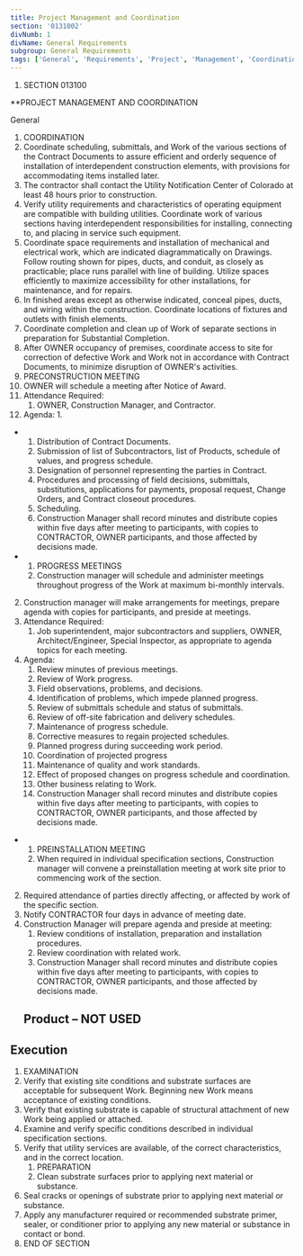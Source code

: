 ```yaml
---
title: Project Management and Coordination
section: '0131002'
divNumb: 1
divName: General Requirements
subgroup: General Requirements
tags: ['General', 'Requirements', 'Project', 'Management', 'Coordination']
---
```


1. SECTION 013100

 **PROJECT MANAGEMENT AND COORDINATION

General
   1. COORDINATION
   1. Coordinate scheduling, submittals, and Work of the various sections of the Contract Documents to assure efficient and orderly sequence of installation of interdependent construction elements, with provisions for accommodating items installed later.
   1. The contractor shall contact the Utility Notification Center of Colorado at least 48 hours prior to construction.
   1. Verify utility requirements and characteristics of operating equipment are compatible with building utilities. Coordinate work of various sections having interdependent responsibilities for installing, connecting to, and placing in service such equipment.
   1. Coordinate space requirements and installation of mechanical and electrical work, which are indicated diagrammatically on Drawings. Follow routing shown for pipes, ducts, and conduit, as closely as practicable; place runs parallel with line of building. Utilize spaces efficiently to maximize accessibility for other installations, for maintenance, and for repairs.
   1. In finished areas except as otherwise indicated, conceal pipes, ducts, and wiring within the construction. Coordinate locations of fixtures and outlets with finish elements.
   1. Coordinate completion and clean up of Work of separate sections in preparation for Substantial Completion.
   1. After OWNER occupancy of premises, coordinate access to site for correction of defective Work and Work not in accordance with Contract Documents, to minimize disruption of OWNER's activities.
   1. PRECONSTRUCTION MEETING
   1. OWNER will schedule a meeting after Notice of Award.
   1. Attendance Required:
      1. OWNER, Construction Manager, and Contractor.
   1. Agenda:
      1. 
* 
	1. Distribution of Contract Documents.
	2. Submission of list of Subcontractors, list of Products, schedule of values, and progress schedule.
	3. Designation of personnel representing the parties in Contract.
	4. Procedures and processing of field decisions, submittals, substitutions, applications for payments, proposal request, Change Orders, and Contract closeout procedures.
	5. Scheduling.
   1. Construction Manager shall record minutes and distribute copies within five days after meeting to participants, with copies to CONTRACTOR, OWNER participants, and those affected by decisions made.

* 
	1. PROGRESS MEETINGS
   1. Construction manager will schedule and administer meetings throughout progress of the Work at maximum bi-monthly intervals.
2. Construction manager will make arrangements for meetings, prepare agenda with copies for participants, and preside at meetings.
3. Attendance Required:
      1. Job superintendent, major subcontractors and suppliers, OWNER, Architect/Engineer, Special Inspector, as appropriate to agenda topics for each meeting.
4. Agenda:
	1. Review minutes of previous meetings.
	2. Review of Work progress.
	3. Field observations, problems, and decisions.
	4. Identification of problems, which impede planned progress.
	5. Review of submittals schedule and status of submittals.
	6. Review of off-site fabrication and delivery schedules.
	7. Maintenance of progress schedule.
	8. Corrective measures to regain projected schedules.
	9. Planned progress during succeeding work period.
	10. Coordination of projected progress
	11. Maintenance of quality and work standards.
	12. Effect of proposed changes on progress schedule and coordination.
	13. Other business relating to Work.
   1. Construction Manager shall record minutes and distribute copies within five days after meeting to participants, with copies to CONTRACTOR, OWNER participants, and those affected by decisions made.

* 
	1. PREINSTALLATION MEETING
   1. When required in individual specification sections, Construction manager will convene a preinstallation meeting at work site prior to commencing work of the section.
2. Required attendance of parties directly affecting, or affected by work of the specific section.
3. Notify CONTRACTOR four days in advance of meeting date.
4. Construction Manager will prepare agenda and preside at meeting:
	1. Review conditions of installation, preparation and installation procedures.
	2. Review coordination with related work.
   1. Construction Manager shall record minutes and distribute copies within five days after meeting to participants, with copies to CONTRACTOR, OWNER participants, and those affected by decisions made.
   ## Product – NOT USED


## Execution

   1. EXAMINATION
   1. Verify that existing site conditions and substrate surfaces are acceptable for subsequent Work. Beginning new Work means acceptance of existing conditions.
2. Verify that existing substrate is capable of structural attachment of new Work being applied or attached.
3. Examine and verify specific conditions described in individual specification sections.
4. Verify that utility services are available, of the correct characteristics, and in the correct location.
   1. PREPARATION
   1. Clean substrate surfaces prior to applying next material or substance.
2. Seal cracks or openings of substrate prior to applying next material or substance.
3. Apply any manufacturer required or recommended substrate primer, sealer, or conditioner prior to applying any new material or substance in contact or bond.
1. END OF SECTION

